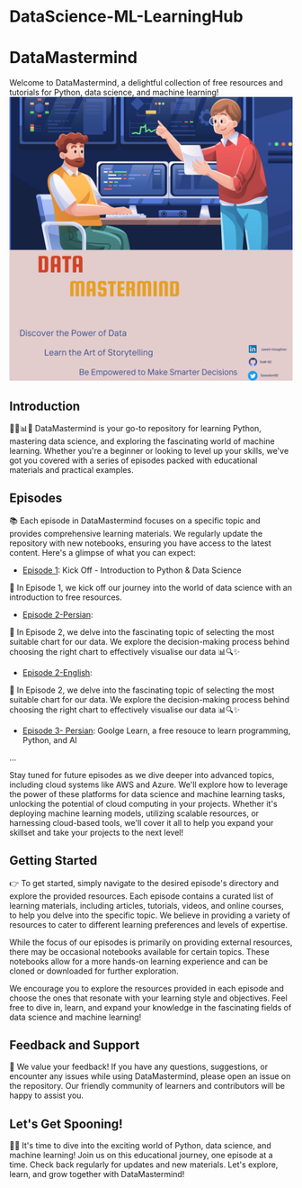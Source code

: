 # DataScience-ML-LearningHub
# DataMastermind

Welcome to DataMastermind, a delightful collection of free resources and tutorials for Python, data science, and machine learning!
![Intro](cover_updated_1.png)


## Introduction

🥄🐍📊🤖 DataMastermind is your go-to repository for learning Python, mastering data science, and exploring the fascinating world of machine learning. Whether you're a beginner or looking to level up your skills, we've got you covered with a series of episodes packed with educational materials and practical examples.

## Episodes

📚 Each episode in DataMastermind focuses on a specific topic and provides comprehensive learning materials. We regularly update the repository with new notebooks, ensuring you have access to the latest content. Here's a glimpse of what you can expect:

- [Episode 1](https://github.com/SaM-92/DataScience-ML-LearningHub/blob/main/episode1.md): Kick Off - Introduction to Python & Data Science

🚀 In Episode 1, we kick off our journey into the world of data science with an introduction to free resources. 

- [Episode 2-Persian](https://github.com/SaM-92/DataScience-ML-LearningHub/blob/main/Persian-eposide2.md):
  
 🚀 In Episode 2, we delve into the fascinating topic of selecting the most suitable chart for our data. We explore the decision-making process behind choosing the right chart to effectively visualise our data 📊🔍✨
 
- [Episode 2-English](https://github.com/SaM-92/DataScience-ML-LearningHub/blob/main/Episode2.md):
  
 🚀 In Episode 2, we delve into the fascinating topic of selecting the most suitable chart for our data. We explore the decision-making process behind choosing the right chart to effectively visualise our data 📊🔍✨

- [Episode 3- Persian](https://github.com/SaM-92/DataScience-ML-LearningHub/blob/main/Persian-episode3.md): Goolge Learn, a free resouce to learn programming, Python, and AI 

...

Stay tuned for future episodes as we dive deeper into advanced topics, including cloud systems like AWS and Azure. We'll explore how to leverage the power of these platforms for data science and machine learning tasks, unlocking the potential of cloud computing in your projects. Whether it's deploying machine learning models, utilizing scalable resources, or harnessing cloud-based tools, we'll cover it all to help you expand your skillset and take your projects to the next level!


## Getting Started

👉 To get started, simply navigate to the desired episode's directory and explore the provided resources. Each episode contains a curated list of learning materials, including articles, tutorials, videos, and online courses, to help you delve into the specific topic. We believe in providing a variety of resources to cater to different learning preferences and levels of expertise.

While the focus of our episodes is primarily on providing external resources, there may be occasional notebooks available for certain topics. These notebooks allow for a more hands-on learning experience and can be cloned or downloaded for further exploration.

We encourage you to explore the resources provided in each episode and choose the ones that resonate with your learning style and objectives. Feel free to dive in, learn, and expand your knowledge in the fascinating fields of data science and machine learning!

## Feedback and Support

💌 We value your feedback! If you have any questions, suggestions, or encounter any issues while using DataMastermind, please open an issue on the repository. Our friendly community of learners and contributors will be happy to assist you.

## Let's Get Spooning!

🥄🚀 It's time to dive into the exciting world of Python, data science, and machine learning! Join us on this educational journey, one episode at a time. Check back regularly for updates and new materials. Let's explore, learn, and grow together with DataMastermind!

